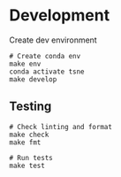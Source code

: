 # Development

Create dev environment

```
# Create conda env
make env
conda activate tsne
make develop
```

## Testing

```
# Check linting and format
make check
make fmt

# Run tests
make test
```
